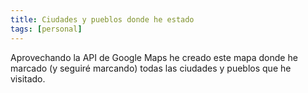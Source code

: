 ```yaml
---
title: Ciudades y pueblos donde he estado
tags: [personal]
---
```

Aprovechando la API de Google Maps he creado este mapa donde he marcado (y seguiré marcando) todas las ciudades y pueblos que he visitado.

